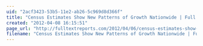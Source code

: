 ```yaml
---
uid: "2acf3423-53b5-11e2-ab26-5c969d8d366f"
title: "Census Estimates Show New Patterns of Growth Nationwide | Full Text Reports..."
created: "2012-04-08 16:15:51"
page_url: "http://fulltextreports.com/2012/04/06/census-estimates-show-new-patterns-of-growth-nationwide/"
filename: "Census Estimates Show New Patterns of Growth Nationwide | Full Text Reports.html"
---
```

